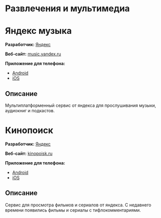 # Развлечения и мультимедиа

# Яндекс музыка
**Разработчик:** [Яндекс](https://yandex.ru/)

**Веб-сайт:** [music.yandex.ru](https://music.yandex.ru/)

**Приложение для телефона:**

- [Android](https://play.google.com/store/apps/details?id=ru.yandex.music&hl=ru&gl=US)
- [iOS](https://apps.apple.com/ru/app/%D1%8F%D0%BD%D0%B4%D0%B5%D0%BA%D1%81-%D0%BC%D1%83%D0%B7%D1%8B%D0%BA%D0%B0-%D0%BA%D0%BD%D0%B8%D0%B3%D0%B8-%D0%BF%D0%BE%D0%B4%D0%BA%D0%B0%D1%81%D1%82%D1%8B/id520797969)

## Описание
Мультиплатформенный сервис от яндекса для прослушивания музыки, аудиокниг и подкастов.

# Кинопоиск
**Разработчик:** [Яндекс](https://yandex.ru/)

**Веб-сайт:** [kinopoisk.ru](https://www.kinopoisk.ru/)

**Приложение для телефона:**

- [Android](https://play.google.com/store/apps/details?id=ru.kinopoisk.tv&hl=ru&gl=US)
- [iOS](https://apps.apple.com/ru/app/%D0%BA%D0%B8%D0%BD%D0%BE%D0%BF%D0%BE%D0%B8%D1%81%D0%BA-%D1%84%D0%B8%D0%BB%D1%8C%D0%BC%D1%8B-%D0%B8-%D1%81%D0%B5%D1%80%D0%B8%D0%B0%D0%BB%D1%8B/id477718890)

## Описание
Сервис для просмотра фильмов и сериалов от яндекса. С недавнего времени появились фильмы и сериалы с тифлокомментариями.